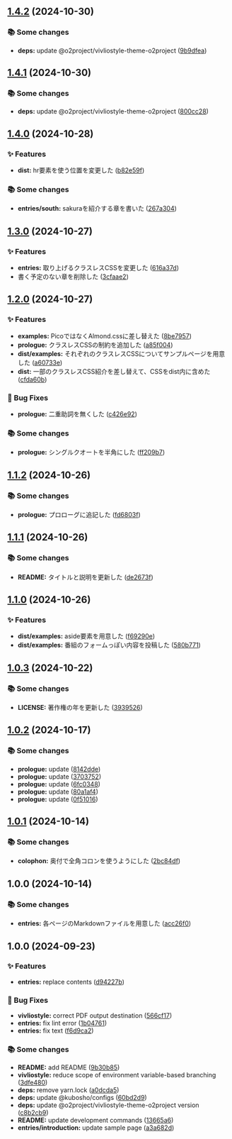 ## [1.4.2](https://github.com/o2project/tbf17/compare/v1.4.1...v1.4.2) (2024-10-30)

### 📚 Some changes

* **deps:** update @o2project/vivliostyle-theme-o2project ([9b9dfea](https://github.com/o2project/tbf17/commit/9b9dfea26c64c79ad09fcea0c098c04f02b3aad4))

## [1.4.1](https://github.com/o2project/tbf17/compare/v1.4.0...v1.4.1) (2024-10-30)

### 📚 Some changes

* **deps:** update @o2project/vivliostyle-theme-o2project ([800cc28](https://github.com/o2project/tbf17/commit/800cc28b5e1bb856380d92ce003d0bf32b5fe9bc))

## [1.4.0](https://github.com/o2project/tbf17/compare/v1.3.0...v1.4.0) (2024-10-28)

### ✨ Features

* **dist:** hr要素を使う位置を変更した ([b82e59f](https://github.com/o2project/tbf17/commit/b82e59fc0fdf093ef2f21820d0c06274a146919e))

### 📚 Some changes

* **entries/south:** sakuraを紹介する章を書いた ([267a304](https://github.com/o2project/tbf17/commit/267a30494d3cbb1b22e909a48247a60cbc969431))

## [1.3.0](https://github.com/o2project/tbf17/compare/v1.2.0...v1.3.0) (2024-10-27)

### ✨ Features

* **entries:** 取り上げるクラスレスCSSを変更した ([616a37d](https://github.com/o2project/tbf17/commit/616a37d5e19ee516b3c0211dfbdb913489864810))
* 書く予定のない章を削除した ([3cfaae2](https://github.com/o2project/tbf17/commit/3cfaae2596aa089f660ef7317972ccb1c7f8a080))

## [1.2.0](https://github.com/o2project/tbf17/compare/v1.1.2...v1.2.0) (2024-10-27)

### ✨ Features

* **examples:** PicoではなくAlmond.cssに差し替えた ([8be7957](https://github.com/o2project/tbf17/commit/8be79575727d3086007d5c4a329ff89cd49e2f56))
* **prologue:** クラスレスCSSの制約を追加した ([a85f004](https://github.com/o2project/tbf17/commit/a85f004904b250f56a16558208bcb6a796c543d7))
* **dist/examples:** それぞれのクラスレスCSSについてサンプルページを用意した ([a60733e](https://github.com/o2project/tbf17/commit/a60733e3d5066ce8844912f71819143b70e1e64c))
* **dist:** 一部のクラスレスCSS紹介を差し替えて、CSSをdist内に含めた ([cfda60b](https://github.com/o2project/tbf17/commit/cfda60b20a7268e4864e6aee3ad8798faec34d79))

### 🐛 Bug Fixes

* **prologue:** 二重助詞を無くした ([c426e92](https://github.com/o2project/tbf17/commit/c426e92abb69bee3527ce0ae28ddb769af8d952f))

### 📚 Some changes

* **prologue:** シングルクオートを半角にした ([ff209b7](https://github.com/o2project/tbf17/commit/ff209b7771c312bb1fb365cccea6cd77bee15cf1))

## [1.1.2](https://github.com/o2project/tbf17/compare/v1.1.1...v1.1.2) (2024-10-26)

### 📚 Some changes

* **prologue:** プロローグに追記した ([fd6803f](https://github.com/o2project/tbf17/commit/fd6803fe1e4c860c38268bdb494909a580764da1))

## [1.1.1](https://github.com/o2project/tbf17/compare/v1.1.0...v1.1.1) (2024-10-26)

### 📚 Some changes

* **README:** タイトルと説明を更新した ([de2673f](https://github.com/o2project/tbf17/commit/de2673fc37d7637a11e1151d655940f712fae2ce))

## [1.1.0](https://github.com/o2project/tbf17/compare/v1.0.3...v1.1.0) (2024-10-26)

### ✨ Features

* **dist/examples:** aside要素を用意した ([f69290e](https://github.com/o2project/tbf17/commit/f69290e5c03aa82259e0114a68a7cb6b65ebd018))
* **dist/examples:** 番組のフォームっぽい内容を投稿した ([580b771](https://github.com/o2project/tbf17/commit/580b771558868403c1e720e10dd0c4f308783723))

## [1.0.3](https://github.com/o2project/tbf17/compare/v1.0.2...v1.0.3) (2024-10-22)

### 📚 Some changes

* **LICENSE:** 著作権の年を更新した ([3939526](https://github.com/o2project/tbf17/commit/39395268b500d1b6f88b8ce771f5cae41e71bbfa))

## [1.0.2](https://github.com/o2project/tbf17/compare/v1.0.1...v1.0.2) (2024-10-17)

### 📚 Some changes

* **prologue:** update ([8142dde](https://github.com/o2project/tbf17/commit/8142dde287b800d236ff10544bba60fe18d9fc68))
* **prologue:** update ([3703752](https://github.com/o2project/tbf17/commit/37037528cab17312bf1b0a7ce40a96f803aa4184))
* **prologue:** update ([6fc0348](https://github.com/o2project/tbf17/commit/6fc0348c7667d973a54b26ff28219fb6f4bee128))
* **prologue:** update ([80a1af4](https://github.com/o2project/tbf17/commit/80a1af43c1bd002a42ab3b0266ae16beb8ac2467))
* **prologue:** update ([0f51016](https://github.com/o2project/tbf17/commit/0f51016eba9757ca4c624f85f3dd7897105bcf35))

## [1.0.1](https://github.com/o2project/tbf17/compare/v1.0.0...v1.0.1) (2024-10-14)

### 📚 Some changes

* **colophon:** 奥付で全角コロンを使うようにした ([2bc84df](https://github.com/o2project/tbf17/commit/2bc84df44bd63edf951b56a1755386cbc238a237))

## 1.0.0 (2024-10-14)

### 📚 Some changes

* **entries:** 各ページのMarkdownファイルを用意した ([acc26f0](https://github.com/o2project/tbf17/commit/acc26f0bea0b14a46b9e93f0e228707f0d613630))

## 1.0.0 (2024-09-23)

### ✨ Features

* **entries:** replace contents ([d94227b](https://github.com/o2project/techbook-template/commit/d94227b5632acb796bcd81b2e2babe0b42da8e9d))

### 🐛 Bug Fixes

* **vivliostyle:** correct PDF output destination ([566cf17](https://github.com/o2project/techbook-template/commit/566cf17bb9bac3c6c9310ccc25b2d8c4d4cd3603))
* **entries:** fix lint error ([1b04761](https://github.com/o2project/techbook-template/commit/1b04761b635caf6b1ffe1ef908b5c49d25ce5404))
* **entries:** fix text ([f6d9ca2](https://github.com/o2project/techbook-template/commit/f6d9ca2ac08f6b8225621908a5c3d140b1d3c35d))

### 📚 Some changes

* **README:** add README ([9b30b85](https://github.com/o2project/techbook-template/commit/9b30b85aa75528cc1f626466444eecfff5d711ae))
* **vivliostyle:** reduce scope of environment variable-based branching ([3dfe480](https://github.com/o2project/techbook-template/commit/3dfe48037e7327f08404b1900dc478b58889f656))
* **deps:** remove yarn.lock ([a0dcda5](https://github.com/o2project/techbook-template/commit/a0dcda5733f7f891731f997c6a1ec70b2cbb4b1b))
* **deps:** update @kubosho/configs ([60bd2d9](https://github.com/o2project/techbook-template/commit/60bd2d9d22057c9b10c480587ace36f2e4f63286))
* **deps:** update @o2project/vivliostyle-theme-o2project version ([c8b2cb9](https://github.com/o2project/techbook-template/commit/c8b2cb9258f090c2e2e08701669006ee7de47b46))
* **README:** update development commands ([13665a6](https://github.com/o2project/techbook-template/commit/13665a612ce938c529a40c9a65a63a19fc6afcfb))
* **entries/introduction:** update sample page ([a3a682d](https://github.com/o2project/techbook-template/commit/a3a682de7ae94d319f4156e66d9c73110c62160c))
